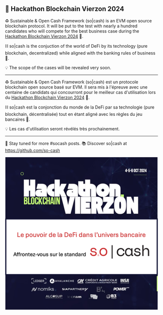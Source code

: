 
## 🚀 Hackathon Blockchain Vierzon 2024 
♻️ Sustainable & Open Cash Framework (so|cash) is an EVM open source blockchain protocol. 
It will be put to the test with nearly a hundred candidates who will compete for the best business case during the [Hackathon Blockchain Vierzon 2024](https://lnkd.in/eZeFDi5F) 🚀.

⛓️ so|cash is the conjuction of the world of DeFi by its technology (pure blockchain, decentralized) while aligned with the banking rules of business 🏦.

💡 The scope of the cases will be revealed very soon.

---- 

♻️ Sustainable & Open Cash Framework (so|cash) est un protocole blockchain open source basé sur EVM. 
Il sera mis à l'épreuve avec une centaine de candidats qui concourront pour le meilleur cas d'utilisation lors du [Hackathon Blockchain Vierzon 2024](https://lnkd.in/eZeFDi5F) 🚀.

⛓️ so|cash est la conjonction du monde de la DeFi par sa technologie (pure blockchain, décentralisée) tout en étant aligné avec les règles du jeu bancaires 🏦.

💡 Les cas d'utilisation seront révélés très prochainement.

---- 

📢 Stay tuned for more #socash posts.
📚 Discover so|cash at https://github.com/so-cash 

![Hackathon Blockchain Vierzon 2024](./images/hackaton-vierzon.png)

